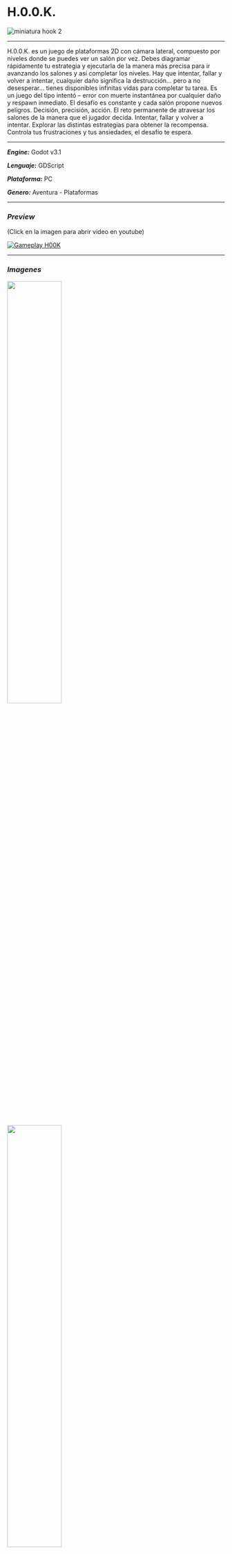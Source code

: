 # H.0.0.K.
![miniatura hook 2](https://user-images.githubusercontent.com/22348284/113366357-4ed10800-932f-11eb-9fcd-44a9ca9e94e6.jpg)
***
H.0.0.K. es un juego de plataformas 2D con cámara lateral, compuesto por niveles donde se puedes ver un salón por vez.
Debes diagramar rápidamente tu estrategia y ejecutarla de la manera más precisa para ir avanzando los salones y así completar los niveles.
Hay que intentar, fallar y volver a intentar, cualquier daño significa la destrucción… pero a no desesperar… tienes disponibles infinitas vidas para completar tu tarea.
Es un juego del tipo intentó – error con muerte instantánea por cualquier daño y respawn inmediato. El desafío es constante y cada salón propone nuevos peligros.
Decisión, precisión, acción. El reto permanente de atravesar los salones de la manera que el jugador decida. Intentar, fallar y volver a intentar. Explorar las distintas estrategias para obtener la recompensa. Controla tus frustraciones y tus ansiedades, el desafío te espera.
***
***Engine:*** Godot v3.1

***Lenguaje:*** GDScript

***Plataforma:*** PC

***Genero:*** Aventura - Plataformas
***
### ***Preview***
(Click en la imagen para abrir video en youtube)

[![Gameplay H00K](https://img.youtube.com/vi/RpeALUDG8dI/0.jpg)](https://www.youtube.com/watch?v=RpeALUDG8dI)
***
### ***Imagenes***

<img src="https://user-images.githubusercontent.com/22348284/113454449-a37f8c00-93de-11eb-8ebe-1fcc5eb9f43e.gif" width=50% height=50%/>

<img src="https://user-images.githubusercontent.com/22348284/113454479-b85c1f80-93de-11eb-998b-faecffb84b11.gif" width=50% height=50%/>

<img src="https://user-images.githubusercontent.com/22348284/113454748-54862680-93df-11eb-8c2a-905247ed62cb.gif" width=50% height=50%/>

<img src="https://user-images.githubusercontent.com/22348284/113454776-6d8ed780-93df-11eb-9f9a-e3645fa1539c.gif" width=50% height=50%/>

<img src="https://user-images.githubusercontent.com/22348284/113454797-797a9980-93df-11eb-9eac-a9a307d6a80b.gif" width=50% height=50%/>

<img src="https://user-images.githubusercontent.com/22348284/113454798-7b445d00-93df-11eb-88fb-f203083e7770.gif" width=50% height=50%/>

<img src="https://user-images.githubusercontent.com/22348284/113454802-7c758a00-93df-11eb-9c70-c1a54603ac04.gif" width=50% height=50%/>

<img src="https://user-images.githubusercontent.com/22348284/113455171-58ff0f00-93e0-11eb-96dc-68d14b2a8f56.gif" width=50% height=50%/>

<img src="https://user-images.githubusercontent.com/22348284/113455177-5e5c5980-93e0-11eb-861b-770aedeaa22d.gif" width=50% height=50%/>

<img src="https://user-images.githubusercontent.com/22348284/113455186-64ead100-93e0-11eb-8969-aa2bceac946f.gif" width=50% height=50%/>

<img src="https://user-images.githubusercontent.com/22348284/113455221-72a05680-93e0-11eb-82df-161f82ec8561.gif" width=50% height=50%/>
